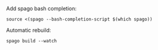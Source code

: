 Add spago bash completion:
```shell
source <(spago --bash-completion-script $(which spago))
```

Automatic rebuild:
```shell
spago build --watch
```

